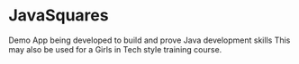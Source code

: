 # JavaSquares
Demo App being developed to build and prove Java development skills
This may also be used for a Girls in Tech style training course.
